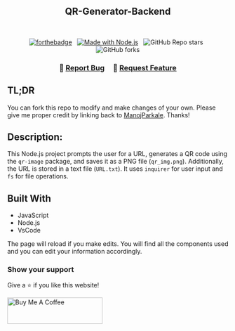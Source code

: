 <h2 align="center">
QR-Generator-Backend <br/>
</h2>

<br/>

<center>
 
[![forthebadge](https://forthebadge.com/images/badges/made-with-javascript.svg)](https://forthebadge.com) &nbsp;
[![Made with Node.js](https://img.shields.io/badge/Made_with-Node.js-green)](https://nodejs.org) &nbsp;
![GitHub Repo stars](https://img.shields.io/github/stars/ManojParkale/QR-Generator-Backend?color=red&logo=github&style=for-the-badge) &nbsp;
![GitHub forks](https://img.shields.io/github/forks/ManojParkale/QR-Generator-Backend?color=red&logo=github&style=for-the-badge)

</center>

<h3 align="center">
    🔹
    <a href="https://github.com/ManojParkale/QR-Generator-Backend/issues">Report Bug</a> &nbsp; &nbsp;
    🔹
    <a href="https://github.com/ManojParkale/QR-Generator-Backend/issues">Request Feature</a>
</h3>

## TL;DR

You can fork this repo to modify and make changes of your own. Please give me proper credit by linking back to [ManojParkale](https://github.com/ManojParkale/QR-Generator-Backend). Thanks!
<br/>

## Description:
This Node.js project prompts the user for a URL, generates a QR code using the `qr-image` package, and saves it as a PNG file (`qr_img.png`). Additionally, the URL is stored in a text file (`URL.txt`). It uses `inquirer` for user input and `fs` for file operations.
  

## Built With

- JavaScript
- Node.js
- VsCode

The page will reload if you make edits.
You will find all the components used and you can edit your information accordingly.

### Show your support

Give a ⭐ if you like this website!

<a href="https://www.buymeacoffee.com/ManojParkale" target="_blank"><img src="https://cdn.buymeacoffee.com/buttons/v2/default-violet.png" alt="Buy Me A Coffee" height= "60px" width= "217px" ></a>
